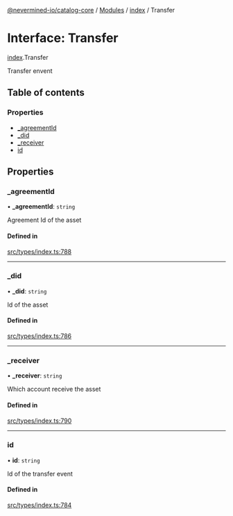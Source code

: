 [@nevermined-io/catalog-core](../README.md) / [Modules](../modules.md) / [index](../modules/index.md) / Transfer

# Interface: Transfer

[index](../modules/index.md).Transfer

Transfer envent

## Table of contents

### Properties

- [\_agreementId](index.Transfer.md#_agreementid)
- [\_did](index.Transfer.md#_did)
- [\_receiver](index.Transfer.md#_receiver)
- [id](index.Transfer.md#id)

## Properties

### \_agreementId

• **\_agreementId**: `string`

Agreement Id of the asset

#### Defined in

[src/types/index.ts:788](https://github.com/nevermined-io/components-catalog/blob/ff8bd4a/lib/src/types/index.ts#L788)

___

### \_did

• **\_did**: `string`

Id of the asset

#### Defined in

[src/types/index.ts:786](https://github.com/nevermined-io/components-catalog/blob/ff8bd4a/lib/src/types/index.ts#L786)

___

### \_receiver

• **\_receiver**: `string`

Which account receive the asset

#### Defined in

[src/types/index.ts:790](https://github.com/nevermined-io/components-catalog/blob/ff8bd4a/lib/src/types/index.ts#L790)

___

### id

• **id**: `string`

Id of the transfer event

#### Defined in

[src/types/index.ts:784](https://github.com/nevermined-io/components-catalog/blob/ff8bd4a/lib/src/types/index.ts#L784)
